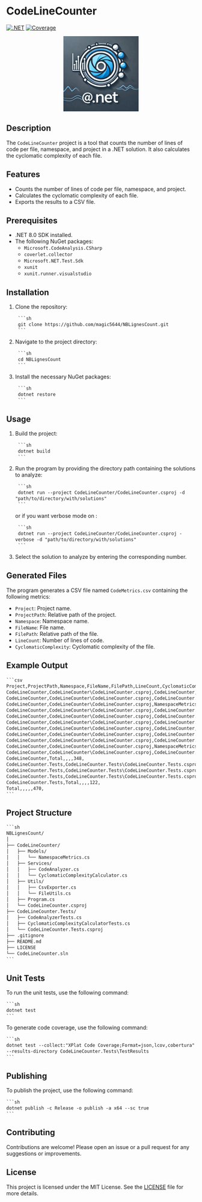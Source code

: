 
# CodeLineCounter

[![.NET](https://github.com/magic5644/NBLignesCount/actions/workflows/dotnet.yml/badge.svg)](https://github.com/magic5644/NBLignesCount/actions/workflows/dotnet.yml)
[![Coverage](https://magic5644.github.io/magic5644/coverage-report/badge_combined.svg/badge_combined.svg)]([./coverage-report/index.html](https://github.com/magic5644/NBLignesCount/actions/workflows/dotnet.yml))

<div align="center"><img src="./assets/logo.webp" alt="CodeLineCounter logo" width="200" height="200" center="true"></div>

## Description

The `CodeLineCounter` project is a tool that counts the number of lines of code per file, namespace, and project in a .NET solution. It also calculates the cyclomatic complexity of each file.

## Features

- Counts the number of lines of code per file, namespace, and project.
- Calculates the cyclomatic complexity of each file.
- Exports the results to a CSV file.

## Prerequisites

- .NET 8.0 SDK installed.
- The following NuGet packages:
  - `Microsoft.CodeAnalysis.CSharp`
  - `coverlet.collector`
  - `Microsoft.NET.Test.Sdk`
  - `xunit`
  - `xunit.runner.visualstudio`

## Installation

1. Clone the repository:

        ```sh
        git clone https://github.com/magic5644/NBLignesCount.git
        ```

2. Navigate to the project directory:

        ```sh
        cd NBLignesCount
        ```

3. Install the necessary NuGet packages:

        ```sh
        dotnet restore
        ```

## Usage

1. Build the project:

        ```sh
        dotnet build
        ```

2. Run the program by providing the directory path containing the solutions to analyze:

        ```sh
        dotnet run --project CodeLineCounter/CodeLineCounter.csproj -d "path/to/directory/with/solutions"
        ```

    or if you want verbose mode on :

        ```sh
        dotnet run --project CodeLineCounter/CodeLineCounter.csproj -verbose -d "path/to/directory/with/solutions"
        ```

3. Select the solution to analyze by entering the corresponding number.

## Generated Files

The program generates a CSV file named `CodeMetrics.csv` containing the following metrics:

- `Project`: Project name.
- `ProjectPath`: Relative path of the project.
- `Namespace`: Namespace name.
- `FileName`: File name.
- `FilePath`: Relative path of the file.
- `LineCount`: Number of lines of code.
- `CyclomaticComplexity`: Cyclomatic complexity of the file.

## Example Output

    ```csv
    Project,ProjectPath,Namespace,FileName,FilePath,LineCount,CyclomaticComplexity
    CodeLineCounter,CodeLineCounter\CodeLineCounter.csproj,CodeLineCounter,Program.cs,CodeLineCounter\Program.cs,99,11
    CodeLineCounter,CodeLineCounter\CodeLineCounter.csproj,CodeLineCounter.Models,NamespaceMetrics.cs,CodeLineCounter\Models\NamespaceMetrics.cs,13,1
    CodeLineCounter,CodeLineCounter\CodeLineCounter.csproj,NamespaceMetrics,CodeAnalyzer.cs,CodeLineCounter\Services\CodeAnalyzer.cs,106,9
    CodeLineCounter,CodeLineCounter\CodeLineCounter.csproj,CodeLineCounter.Services,CyclomaticComplexityCalculator.cs,CodeLineCounter\Services\CyclomaticComplexityCalculator.cs,65,12
    CodeLineCounter,CodeLineCounter\CodeLineCounter.csproj,CodeLineCounter.Utils,CsvExporter.cs,CodeLineCounter\Utils\CsvExporter.cs,32,5
    CodeLineCounter,CodeLineCounter\CodeLineCounter.csproj,CodeLineCounter.Utils,FileUtils.cs,CodeLineCounter\Utils\FileUtils.cs,33,3
    CodeLineCounter,CodeLineCounter\CodeLineCounter.csproj,CodeLineCounter,Total,.\CodeLineCounter,99,0
    CodeLineCounter,CodeLineCounter\CodeLineCounter.csproj,CodeLineCounter.Models,Total,.\CodeLineCounter,13,0
    CodeLineCounter,CodeLineCounter\CodeLineCounter.csproj,CodeLineCounter.Services,Total,.\CodeLineCounter,65,0
    CodeLineCounter,CodeLineCounter\CodeLineCounter.csproj,NamespaceMetrics,Total,.\CodeLineCounter,106,0
    CodeLineCounter,CodeLineCounter\CodeLineCounter.csproj,CodeLineCounter.Utils,Total,.\CodeLineCounter,33,0
    CodeLineCounter,Total,,,,348,
    CodeLineCounter.Tests,CodeLineCounter.Tests\CodeLineCounter.Tests.csproj,CodeLineCounter.Tests,CodeAnalyzerTests.cs,CodeLineCounter.Tests\CodeAnalyzerTests.cs,68,1
    CodeLineCounter.Tests,CodeLineCounter.Tests\CodeLineCounter.Tests.csproj,CodeLineCounter.Tests,CyclomaticComplexityCalculatorTests.cs,CodeLineCounter.Tests\CyclomaticComplexityCalculatorTests.cs,54,1
    CodeLineCounter.Tests,CodeLineCounter.Tests\CodeLineCounter.Tests.csproj,CodeLineCounter.Tests,Total,.\CodeLineCounter.Tests,54,0
    CodeLineCounter.Tests,Total,,,,122,
    Total,,,,,470,
    ```

## Project Structure

    ```sh
    NBLignesCount/
    │
    ├── CodeLineCounter/
    │   ├── Models/
    │   │   └── NamespaceMetrics.cs
    │   ├── Services/
    │   │   ├── CodeAnalyzer.cs
    │   │   └── CyclomaticComplexityCalculator.cs
    │   ├── Utils/
    │   │   ├── CsvExporter.cs
    │   │   └── FileUtils.cs
    │   ├── Program.cs
    │   └── CodeLineCounter.csproj
    ├── CodeLineCounter.Tests/
    │   ├── CodeAnalyzerTests.cs
    │   ├── CyclomaticComplexityCalculatorTests.cs
    │   └── CodeLineCounter.Tests.csproj
    ├── .gitignore
    ├── README.md
    ├── LICENSE
    └── CodeLineCounter.sln
    ```

## Unit Tests

To run the unit tests, use the following command:

    ```sh
    dotnet test
    ```

To generate code coverage, use the following command:

    ```sh
    dotnet test --collect:"XPlat Code Coverage;Format=json,lcov,cobertura"  --results-directory CodeLineCounter.Tests\TestResults
    ```

## Publishing

To publish the project, use the following command:

    ```sh
    dotnet publish -c Release -o publish -a x64 --sc true
    ```

## Contributing

Contributions are welcome! Please open an issue or a pull request for any suggestions or improvements.

## License

This project is licensed under the MIT License. See the [LICENSE](LICENSE) file for more details.
